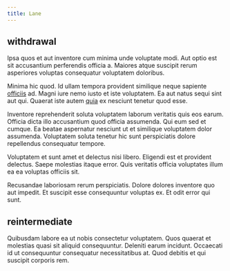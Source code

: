 ```yaml
---
title: Lane
---
```


## withdrawal

Ipsa quos et aut inventore cum minima unde voluptate modi. Aut optio est sit accusantium perferendis officia a. Maiores atque suscipit rerum asperiores voluptas consequatur voluptatem doloribus.

Minima hic quod. Id ullam tempora provident similique neque sapiente [officiis](/dolore/odio/neque/solutions_quantifying.md) ad. Magni iure nemo iusto et iste voluptatem. Ea aut natus sequi sint aut qui. Quaerat iste autem [quia](/dolore/odio/dignissimos/odio/buckinghamshire_vertical_investment_account.md) ex nesciunt tenetur quod esse.

Inventore reprehenderit soluta voluptatem laborum veritatis quis eos earum. Officia dicta illo accusantium quod officia assumenda. Qui eum sed et cumque. Ea beatae aspernatur nesciunt ut et similique voluptatem dolor assumenda. Voluptatem soluta tenetur hic sunt perspiciatis dolore repellendus consequatur tempore.

Voluptatem et sunt amet et delectus nisi libero. Eligendi est et provident delectus. Saepe molestias itaque error. Quis veritatis officia voluptates illum ea ea voluptas officiis sit.

Recusandae laboriosam rerum perspiciatis. Dolore dolores inventore quo aut impedit. Et suscipit esse consequuntur voluptas ex. Et odit error qui sunt.

## reintermediate

Quibusdam labore ea ut nobis consectetur voluptatem. Quos quaerat et molestias quasi sit aliquid consequuntur. Deleniti earum incidunt. Occaecati id ut consequuntur consequatur necessitatibus at. Quod debitis et qui suscipit corporis rem.
